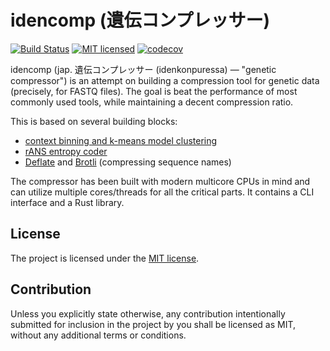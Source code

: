 idencomp (遺伝コンプレッサー)
=============================

[![Build Status](https://github.com/m4tx/idencomp/workflows/Rust%20CI/badge.svg)](https://github.com/m4tx/idencomp/actions)
[![MIT licensed](https://img.shields.io/badge/license-MIT-blue.svg)](https://github.com/m4tx/idencomp/blob/master/LICENSE)
[![codecov](https://codecov.io/gh/m4tx/idencomp/branch/master/graph/badge.svg?token=6YWGUVOZH4)](https://codecov.io/gh/m4tx/idencomp)

idencomp (jap. 遺伝コンプレッサー (idenkonpuressa) — "genetic compressor") is an
attempt on building a compression tool for genetic data (precisely, for FASTQ
files). The goal is beat the performance of most commonly used tools, while
maintaining a decent compression ratio.

This is based on several building blocks:

* [context binning and k-means model clustering](https://arxiv.org/abs/2201.05028)
* [rANS entropy coder](https://en.wikipedia.org/wiki/Asymmetric_numeral_systems#Range_variants_(rANS)_and_streaming)
* [Deflate](https://en.wikipedia.org/wiki/Deflate) and [Brotli](https://en.wikipedia.org/wiki/Brotli) (compressing sequence names)

The compressor has been built with modern multicore CPUs in mind and can utilize
multiple cores/threads for all the critical parts. It contains a CLI interface
and a Rust library.

## License

The project is licensed under the [MIT license](LICENSE).

## Contribution

Unless you explicitly state otherwise, any contribution intentionally submitted
for inclusion in the project by you shall be licensed as MIT, without any
additional terms or conditions.
